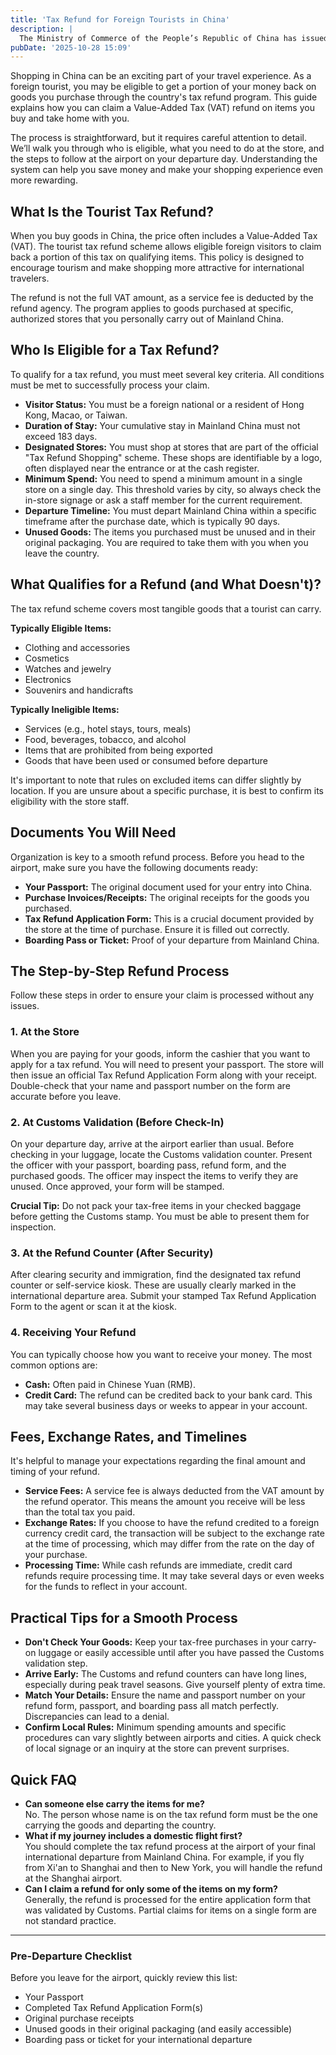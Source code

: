 ```yaml
---
title: 'Tax Refund for Foreign Tourists in China'
description: |
  The Ministry of Commerce of the People’s Republic of China has issued the updated Guide to Working and Living in China for Business Expatriates (2025 Edition) to further facilitate the work and life of foreign business professionals. 
pubDate: '2025-10-28 15:09'
---
```



Shopping in China can be an exciting part of your travel experience. As a foreign tourist, you may be eligible to get a
portion of your money back on goods you purchase through the country's tax refund program. This guide explains how you
can claim a Value-Added Tax (VAT) refund on items you buy and take home with you.

The process is straightforward, but it requires careful attention to detail. We’ll walk you through who is eligible,
what you need to do at the store, and the steps to follow at the airport on your departure day. Understanding the system
can help you save money and make your shopping experience even more rewarding.

## What Is the Tourist Tax Refund?

When you buy goods in China, the price often includes a Value-Added Tax (VAT). The tourist tax refund scheme allows
eligible foreign visitors to claim back a portion of this tax on qualifying items. This policy is designed to encourage
tourism and make shopping more attractive for international travelers.

The refund is not the full VAT amount, as a service fee is deducted by the refund agency. The program applies to goods
purchased at specific, authorized stores that you personally carry out of Mainland China.

## Who Is Eligible for a Tax Refund?

To qualify for a tax refund, you must meet several key criteria. All conditions must be met to successfully process your
claim.

- **Visitor Status:** You must be a foreign national or a resident of Hong Kong, Macao, or Taiwan.
- **Duration of Stay:** Your cumulative stay in Mainland China must not exceed 183 days.
- **Designated Stores:** You must shop at stores that are part of the official "Tax Refund Shopping" scheme. These shops
  are identifiable by a logo, often displayed near the entrance or at the cash register.
- **Minimum Spend:** You need to spend a minimum amount in a single store on a single day. This threshold varies by
  city, so always check the in-store signage or ask a staff member for the current requirement.
- **Departure Timeline:** You must depart Mainland China within a specific timeframe after the purchase date, which is
  typically 90 days.
- **Unused Goods:** The items you purchased must be unused and in their original packaging. You are required to take
  them with you when you leave the country.

## What Qualifies for a Refund (and What Doesn't)?

The tax refund scheme covers most tangible goods that a tourist can carry.

**Typically Eligible Items:**

- Clothing and accessories
- Cosmetics
- Watches and jewelry
- Electronics
- Souvenirs and handicrafts

**Typically Ineligible Items:**

- Services (e.g., hotel stays, tours, meals)
- Food, beverages, tobacco, and alcohol
- Items that are prohibited from being exported
- Goods that have been used or consumed before departure

It's important to note that rules on excluded items can differ slightly by location. If you are unsure about a specific
purchase, it is best to confirm its eligibility with the store staff.

## Documents You Will Need

Organization is key to a smooth refund process. Before you head to the airport, make sure you have the following
documents ready:

- **Your Passport:** The original document used for your entry into China.
- **Purchase Invoices/Receipts:** The original receipts for the goods you purchased.
- **Tax Refund Application Form:** This is a crucial document provided by the store at the time of purchase. Ensure it
  is filled out correctly.
- **Boarding Pass or Ticket:** Proof of your departure from Mainland China.

## The Step-by-Step Refund Process

Follow these steps in order to ensure your claim is processed without any issues.

### 1. At the Store

When you are paying for your goods, inform the cashier that you want to apply for a tax refund. You will need to present
your passport. The store will then issue an official Tax Refund Application Form along with your receipt. Double-check
that your name and passport number on the form are accurate before you leave.

### 2. At Customs Validation (Before Check-In)

On your departure day, arrive at the airport earlier than usual. Before checking in your luggage, locate the Customs
validation counter. Present the officer with your passport, boarding pass, refund form, and the purchased goods. The
officer may inspect the items to verify they are unused. Once approved, your form will be stamped.

**Crucial Tip:** Do not pack your tax-free items in your checked baggage before getting the Customs stamp. You must be
able to present them for inspection.

### 3. At the Refund Counter (After Security)

After clearing security and immigration, find the designated tax refund counter or self-service kiosk. These are usually
clearly marked in the international departure area. Submit your stamped Tax Refund Application Form to the agent or scan
it at the kiosk.

### 4. Receiving Your Refund

You can typically choose how you want to receive your money. The most common options are:

- **Cash:** Often paid in Chinese Yuan (RMB).
- **Credit Card:** The refund can be credited back to your bank card. This may take several business days or weeks to
  appear in your account.

## Fees, Exchange Rates, and Timelines

It's helpful to manage your expectations regarding the final amount and timing of your refund.

- **Service Fees:** A service fee is always deducted from the VAT amount by the refund operator. This means the amount
  you receive will be less than the total tax you paid.
- **Exchange Rates:** If you choose to have the refund credited to a foreign currency credit card, the transaction will
  be subject to the exchange rate at the time of processing, which may differ from the rate on the day of your purchase.
- **Processing Time:** While cash refunds are immediate, credit card refunds require processing time. It may take
  several days or even weeks for the funds to reflect in your account.

## Practical Tips for a Smooth Process

- **Don't Check Your Goods:** Keep your tax-free purchases in your carry-on luggage or easily accessible until after you
  have passed the Customs validation step.
- **Arrive Early:** The Customs and refund counters can have long lines, especially during peak travel seasons. Give
  yourself plenty of extra time.
- **Match Your Details:** Ensure the name and passport number on your refund form, passport, and boarding pass all match
  perfectly. Discrepancies can lead to a denial.
- **Confirm Local Rules:** Minimum spending amounts and specific procedures can vary slightly between airports and
  cities. A quick check of local signage or an inquiry at the store can prevent surprises.

## Quick FAQ

- **Can someone else carry the items for me?**\
  No. The person whose name is on the tax refund form must be the one carrying the goods and departing the country.
- **What if my journey includes a domestic flight first?**\
  You should complete the tax refund process at the airport of your final international departure from Mainland China.
  For example, if you fly from Xi'an to Shanghai and then to New York, you will handle the refund at the Shanghai
  airport.
- **Can I claim a refund for only some of the items on my form?**\
  Generally, the refund is processed for the entire application form that was validated by Customs. Partial claims for
  items on a single form are not standard practice.

---

### Pre-Departure Checklist

Before you leave for the airport, quickly review this list:

- Your Passport
- Completed Tax Refund Application Form(s)
- Original purchase receipts
- Unused goods in their original packaging (and easily accessible)
- Boarding pass or ticket for your international departure
